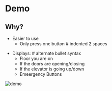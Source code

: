 <script type="text/javascript" src="processing.js"></script>

# Demo

## Why?
- Easier to use
  - Only press one button # indented 2 spaces
* Displays:      # alternate bullet syntax
  * Floor you are on
  * If the doors are opening/closing
  * If the elevator is going up/down
  * Emeergency Buttons
            
![demo](https://user-images.githubusercontent.com/85192568/192883444-a343ab08-cf4c-49ce-b8e0-49810dfbe66a.gif)

<canvas data-processing-sources="p1.paetyn_relich.pde"></canvas>

